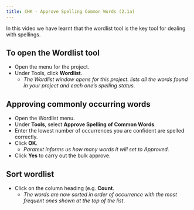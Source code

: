 ```yaml
---
title: CHK - Approve Spelling Common Words (2.1a)
---
```

In this video we have learnt that the wordlist tool is the key tool for dealing with spellings.

## To open the Wordlist tool

-  Open the menu for the project.
-  Under Tools, click **Wordlist**.  
    -  *The Wordlist window opens for this project. lists all the words found in your project and each one’s spelling status*.

## Approving commonly occurring words

-  Open the Wordlist menu.
-  Under **Tools**, select **Approve Spelling of Common Words**.
-  Enter the lowest number of occurrences you are confident are spelled correctly.
-  Click **OK**.  
    -  *Paratext informs us how many words it will set to Approved*.
-  Click **Yes** to carry out the bulk approve.

## Sort wordlist

-  Click on the column heading (e.g. **Count**.  
    -  *The words are now sorted in order of occurrence with the most frequent ones shown at the top of the list*.
